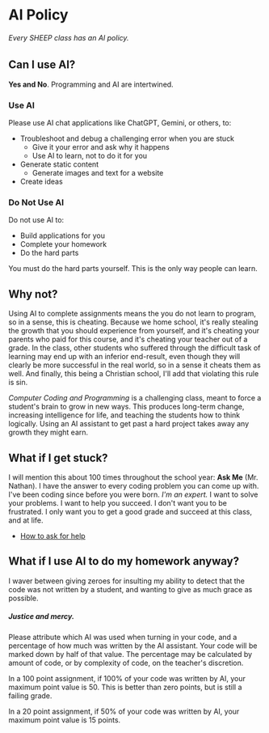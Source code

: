 # AI Policy

###### Every SHEEP class has an AI policy.

## Can I use AI?

**Yes and No**. Programming and AI are intertwined.

### Use AI

Please use AI chat applications like ChatGPT, Gemini, or others, to:

- Troubleshoot and debug a challenging error when you are stuck
  - Give it your error and ask why it happens
  - Use AI to learn, not to do it for you
- Generate static content
  - Generate images and text for a website
- Create ideas

### Do Not Use AI

Do not use AI to:

- Build applications for you
- Complete your homework
- Do the hard parts

You must do the hard parts yourself. This is the only way people can learn.

## Why not?

Using AI to complete assignments means the you do not learn to program, so in a sense, this is cheating. Because we home school, it's really stealing the growth that you should experience from yourself, and it's cheating your parents who paid for this course, and it's cheating your teacher out of a grade. In the class, other students who suffered through the difficult task of learning may end up with an inferior end-result, even though they will clearly be more successful in the real world, so in a sense it cheats them as well. And finally, this being a Christian school, I'll add that violating this rule is sin.

_Computer Coding and Programming_ is a challenging class, meant to force a student's brain to grow in new ways. This produces long-term change, increasing intelligence for life, and teaching the students how to think logically. Using an AI assistant to get past a hard project takes away any growth they might earn.

## What if I get stuck?

I will mention this about 100 times throughout the school year: **Ask Me** (Mr. Nathan). I have the answer to every coding problem you can come up with. I've been coding since before you were born. _I'm an expert._ I want to solve your problems. I want to help you succeed. I don't want you to be frustrated. I only want you to get a good grade and succeed at this class, and at life.

- [How to ask for help](how-to-ask-for-help)

## What if I use AI to do my homework anyway?

I waver between giving zeroes for insulting my ability to detect that the code was not written by a student, and wanting to give as much grace as possible.

##### Justice _and_ mercy.

Please attribute which AI was used when turning in your code, and a percentage of how much was written by the AI assistant. Your code will be marked down by half of that value. The percentage may be calculated by amount of code, or by complexity of code, on the teacher's discretion.

In a 100 point assignment, if 100% of your code was written by AI, your maximum point value is 50. This is better than zero points, but is still a failing grade.

In a 20 point assignment, if 50% of your code was written by AI, your maximum point value is 15 points.
